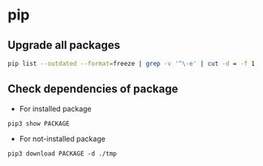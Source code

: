 # pip

## Upgrade all packages

```bash
pip list --outdated --format=freeze | grep -v '^\-e' | cut -d = -f 1  | xargs -n1 pip install -U
```

## Check dependencies of package

- For installed package
```
pip3 show PACKAGE
```

- For not-installed package
```
pip3 download PACKAGE -d ./tmp
```
